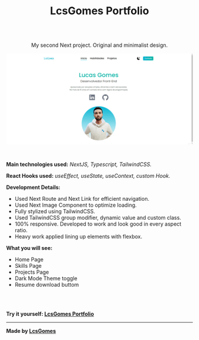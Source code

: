 <h1 align=center>LcsGomes Portfolio</h1>
<br><br>

<p align="center">My second Next project. Original and minimalist design.</p>
<p><img align="center" src="https://github.com/LcsGomes94/lcs-portfolio/blob/main/lcs-portfolio.gif" alt="gif"/></p>
<br>

<strong>Main technologies used:</strong> <i>NextJS, Typescript, TailwindCSS.</i>

<strong>React Hooks used:</strong> <i>useEffect, useState, useContext, custom Hook.</i>

<strong>Development Details:</strong><ul>
  <li>Used Next Route and Next Link for efficient navigation.</li>
  <li>Used Next Image Component to optimize loading.</li>
  <li>Fully stylized using TailwindCSS.</li>
  <li>Used TailwindCSS group modifier, dynamic value and custom class.</li>
  <li>100% responsive. Developed to work and look good in every aspect ratio.</li>
  <li>Heavy work applied lining up elements with flexbox.</li>
</ul>

<strong>What you will see:</strong><ul>
  <li>Home Page</li>
  <li>Skills Page</li>
  <li>Projects Page</li>
  <li>Dark Mode Theme toggle</li>
  <li>Resume download buttom</li>
</ul>
<br>
<br>

<strong>Try it yourself: [LcsGomes Portfolio](https://lcs-portfolio.vercel.app/)</strong>

<hr>

<strong>Made by [LcsGomes](https://www.linkedin.com/in/lcsdev94/)</strong>
